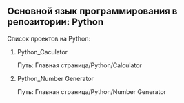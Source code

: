 Основной язык программирования в репозитории: Python
----------------------------------------------------
Список проектов на Python:
1. Python_Caculator

   Путь: Главная страница/Python/Calculator

2. Python_Number Generator

   Путь: Главная страница/Python/Number Generator

